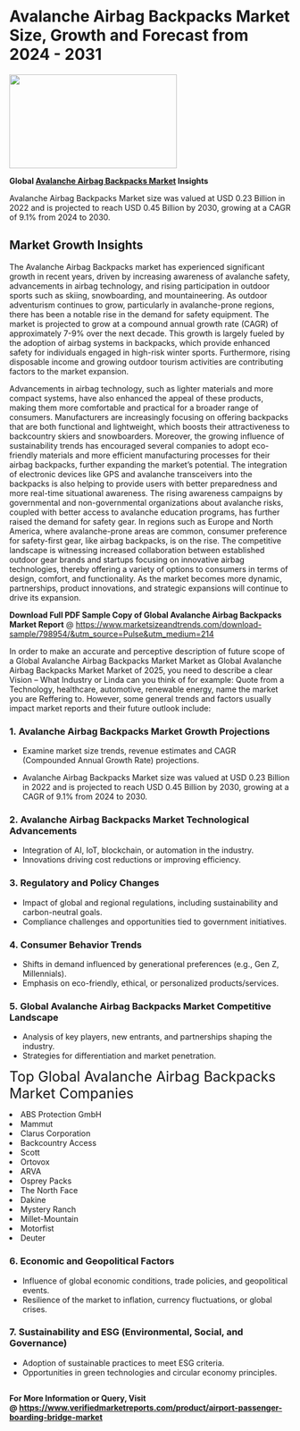 <H1>Avalanche Airbag Backpacks Market Size, Growth and Forecast from 2024 - 2031</H1><img class="aligncenter size-medium wp-image-584254" src="https://thirdeyenews.in/wp-content/uploads/2024/09/Global-Market-Research-300x168.jpeg" alt="" width="300" height="168" /><p><strong>Global&nbsp;<a href="https://www.marketsizeandtrends.com/download-sample/798954/&amp;utm_source=Pulse&amp;utm_medium=214">Avalanche Airbag Backpacks Market</a> Insights</strong></p><p>Avalanche Airbag Backpacks Market size was valued at USD 0.23 Billion in 2022 and is projected to reach USD 0.45 Billion by 2030, growing at a CAGR of 9.1% from 2024 to 2030.</p><p><h2>Market Growth Insights</h2> The Avalanche Airbag Backpacks market has experienced significant growth in recent years, driven by increasing awareness of avalanche safety, advancements in airbag technology, and rising participation in outdoor sports such as skiing, snowboarding, and mountaineering. As outdoor adventurism continues to grow, particularly in avalanche-prone regions, there has been a notable rise in the demand for safety equipment. The market is projected to grow at a compound annual growth rate (CAGR) of approximately 7-9% over the next decade. This growth is largely fueled by the adoption of airbag systems in backpacks, which provide enhanced safety for individuals engaged in high-risk winter sports. Furthermore, rising disposable income and growing outdoor tourism activities are contributing factors to the market expansion. <p>Advancements in airbag technology, such as lighter materials and more compact systems, have also enhanced the appeal of these products, making them more comfortable and practical for a broader range of consumers. Manufacturers are increasingly focusing on offering backpacks that are both functional and lightweight, which boosts their attractiveness to backcountry skiers and snowboarders. Moreover, the growing influence of sustainability trends has encouraged several companies to adopt eco-friendly materials and more efficient manufacturing processes for their airbag backpacks, further expanding the market’s potential. The integration of electronic devices like GPS and avalanche transceivers into the backpacks is also helping to provide users with better preparedness and more real-time situational awareness. The rising awareness campaigns by governmental and non-governmental organizations about avalanche risks, coupled with better access to avalanche education programs, has further raised the demand for safety gear. In regions such as Europe and North America, where avalanche-prone areas are common, consumer preference for safety-first gear, like airbag backpacks, is on the rise. The competitive landscape is witnessing increased collaboration between established outdoor gear brands and startups focusing on innovative airbag technologies, thereby offering a variety of options to consumers in terms of design, comfort, and functionality. As the market becomes more dynamic, partnerships, product innovations, and strategic expansions will continue to drive its expansion. </p><p><span class=""><strong>Download Full PDF Sample Copy of Global Avalanche Airbag Backpacks Market Report</strong> @ <a href="https://www.marketsizeandtrends.com/download-sample/798954/&amp;utm_source=Pulse&amp;utm_medium=214" target="_blank">https://www.marketsizeandtrends.com/download-sample/798954/&amp;utm_source=Pulse&amp;utm_medium=214</a></span></p><p>In order to make an accurate and perceptive description of future scope of a Global&nbsp;Avalanche Airbag Backpacks Market Market as Global&nbsp;Avalanche Airbag Backpacks Market Market of 2025, you need to describe a clear Vision &ndash; What Industry or Linda can you think of for example: Quote from a Technology, healthcare, automotive, renewable energy, name the market you are Reffering to. However, some general trends and factors usually impact market reports and their future outlook include:</p><h3>1.&nbsp;<strong>Avalanche Airbag Backpacks Market Growth Projections</strong></h3><ul><li>Examine market size trends, revenue estimates and CAGR (Compounded Annual Growth Rate) projections.</li><li><p>Avalanche Airbag Backpacks Market size was valued at USD 0.23 Billion in 2022 and is projected to reach USD 0.45 Billion by 2030, growing at a CAGR of 9.1% from 2024 to 2030.</p></li></ul><h3>2.&nbsp;<strong>Avalanche Airbag Backpacks Market Technological Advancements</strong></h3><ul><li>Integration of AI, IoT, blockchain, or automation in the industry.</li><li>Innovations driving cost reductions or improving efficiency.</li></ul><h3>3.&nbsp;<strong>Regulatory and Policy Changes</strong></h3><ul><li>Impact of global and regional regulations, including sustainability and carbon-neutral goals.</li><li>Compliance challenges and opportunities tied to government initiatives.</li></ul><h3>4.&nbsp;<strong>Consumer Behavior Trends</strong></h3><ul><li>Shifts in demand influenced by generational preferences (e.g., Gen Z, Millennials).</li><li>Emphasis on eco-friendly, ethical, or personalized products/services.</li></ul><h3>5.&nbsp;<strong>Global Avalanche Airbag Backpacks Market Competitive Landscape</strong></h3><ul><li>Analysis of key players, new entrants, and partnerships shaping the industry.</li><li>Strategies for differentiation and market penetration.</li></ul><p data-pm-slice="1 1 []"><span style="color: inherit; font-family: inherit; font-size: 25px;">Top Global Avalanche Airbag Backpacks Market Companies</span></p><div class="" data-test-id=""><p><li>ABS Protection GmbH</li><li> Mammut</li><li> Clarus Corporation</li><li> Backcountry Access</li><li> Scott</li><li> Ortovox</li><li> ARVA</li><li> Osprey Packs</li><li> The North Face</li><li> Dakine</li><li> Mystery Ranch</li><li> Millet-Mountain</li><li> Motorfist</li><li> Deuter</li></p></div><h3>6.&nbsp;<strong>Economic and Geopolitical Factors</strong></h3><ul><li>Influence of global economic conditions, trade policies, and geopolitical events.</li><li>Resilience of the market to inflation, currency fluctuations, or global crises.</li></ul><h3>7.&nbsp;<strong>Sustainability and ESG (Environmental, Social, and Governance)</strong></h3><ul><li>Adoption of sustainable practices to meet ESG criteria.</li><li>Opportunities in green technologies and circular economy principles.</li></ul><h2><strong style="font-size: 14px;">For More Information or Query, Visit @&nbsp;</strong><a style="background-color: #ffffff; font-size: 14px;" href="https://www.marketsizeandtrends.com/report/avalanche-airbag-backpacks-market/" target="_blank">https://www.verifiedmarketreports.com/product/airport-passenger-boarding-bridge-market</a></h2>
